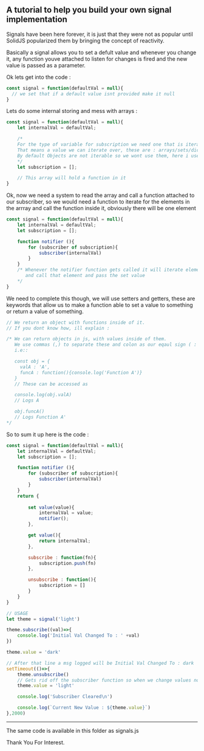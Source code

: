 ## A tutorial to help you build your own signal implementation

Signals have been here forever, it is just that they were not as popular until 
SolidJS popularized them by bringing the concept of 
reactivity.


Basically a signal allows you to set a defult value and whenever you change it, any function youve attached to listen for
changes is fired and the new value is passed as a parameter.

Ok lets get into the code : 

```javascript
const signal = function(defaultVal = null){
  // we set that if a default value isnt provided make it null
}
```
Lets do some internal storing and mess with arrays :


```javascript
const signal = function(defaultVal = null){
    let internalVal = defaultVal;

    /*
    For the type of variable for subscription we need one that is iterable
    That means a value we can iterate over, these are : arrays/sets/dictionaries
    By default Objects are not iterable so we wont use them, here i use an array.
    */
    let subscription = [];

    // This array will hold a function in it
}
```

Ok, now we need a system to read the array and call a function attached to our
subscriber, so we would need a function to iterate for the elements in the arrray
and call the function inside it, obviously there will be one element

```javascript
const signal = function(defaultVal = null){
    let internalVal = defaultVal;
    let subscription = [];

    function notifier (){
        for (subscriber of subscription){
            subscriber(internalVal)
        }
    }
    /* Whenever the notifier function gets called it will iterate elements in the array
       and call that element and pass the set value
    */
}
```

We need to complete this though, we will use setters and getters, these are keywords that
allow us to make a function able to set a value to something or return a value of something.

```javascript
// We return an object with functions inside of it.
// If you dont know how, ill explain :

/* We can return objects in js, with values inside of them.
   We use commas (,) to separate these and colon as our eqaul sign ( : )
   i.e::

   const obj = {
     valA : 'A',
     funcA : function(){console.log('Function A')}
   }
   // These can be accessed as

   console.log(obj.valA)
   // Logs A

   obj.funcA()
   // Logs Function A'
*/
```

So to sum it up here is the code :

```javascript
const signal = function(defaultVal = null){
    let internalVal = defaultVal;
    let subscription = [];

    function notifier (){
        for (subscriber of subscription){
            subscriber(internalVal)
        }
    }
    return {
        
        set value(value){
            internalVal = value;
            notifier();
        },

        get value(){
            return internalVal;
        },

        subscribe : function(fn){
            subscription.push(fn)
        },

        unsubscribe : function(){
            subscription = []
        }
    }
}

// USAGE 
let theme = signal('light')

theme.subscribe((val)=>{
    console.log('Initial Val Changed To : ' +val)
})

theme.value = 'dark'

// After that line a msg logged will be Initial Val Changed To : dark
setTimeout(()=>{
    theme.unsubscribe()
    // Gets rid off the subscriber function so when we change values nothing will be logged
    theme.value = 'light'

    console.log('Subscriber Cleared\n')

    console.log(`Current New Value : ${theme.value}`)
},2000)
```
---

The same code is available in this folder as signals.js 



Thank You For Interest.


   
